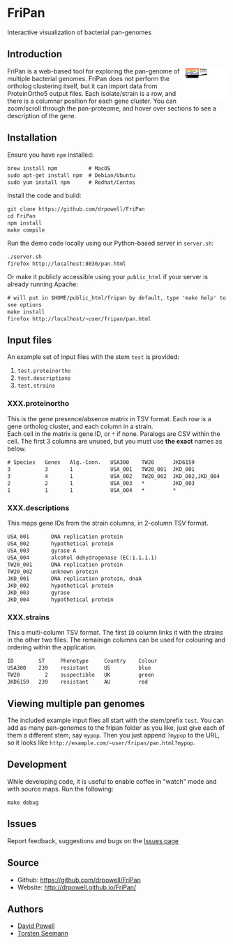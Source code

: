 # FriPan

Interactive visualization of bacterial pan-genomes

## Introduction

<img align="right" width="20%" src="fripan.png">
FriPan is a web-based tool for exploring the pan-genome of multiple
bacterial genomes.  FriPan does not perform the ortholog clustering itself,
but it can import data from ProteinOrtho5 output files.  Each isolate/strain
is a row, and there is a columnar position for each gene cluster.  You can
zoom/scroll through the pan-proteome, and hover over sections to see a
description of the gene.

## Installation

Ensure you have `npm` installed:
```
brew install npm          # MacOS
sudo apt-get install npm  # Debian/Ubuntu
sudo yum install npm      # Redhat/Centos
```

Install the code and build:
```
git clone https://github.com/drpowell/FriPan
cd FriPan
npm install
make compile
```

Run the demo code locally using our Python-based server in `server.sh`:
```
./server.sh
firefox http://localhost:8030/pan.html
```

Or make it publicly accessible using your `public_html` if your server is 
already running Apache:

```
# will put in $HOME/public_html/fripan by default, type 'make help' to see options
make install
firefox http://localhost/~user/fripan/pan.html
```
    
## Input files

An example set of input files with the stem `test` is provided:

1. `test.proteinortho`
2. `test.descriptions`
3. `test.strains`

### XXX.proteinortho

This is the gene presence/absence matrix in TSV format.
Each row is a gene ortholog cluster, and each column in a strain.  
Each cell in the matrix is gene ID, or `*` if none.
Paralogs are CSV within the cell. The first 3 columns are unused,
but you must use **the exact** names as below.

```
# Species   Genes   Alg.-Conn.   USA300    TW20      JKD6159
3           3       1            USA_001   TW20_001  JKD_001  
3           4       1            USA_002   TW20_002  JKD_002,JKD_004
2           2       1            USA_003   *         JKD_003 
1           1       1            USA_004   *         *
```

### XXX.descriptions

This maps gene IDs from the strain columns, in 2-column TSV format.

```
USA_001	      DNA replication protein
USA_002       hypothetical protein
USA_003       gyrase A
USA_004       alcohol dehydrogenase (EC:1.1.1.1)
TW20_001      DNA replication protein
TW20_002      unknown protein
JKD_001       DNA replication protein, dnaA
JKD_002       hypothetical protein
JKD_003       gyrase
JKD_004       hypothetical protein
```

### XXX.strains

This a multi-column TSV format. The first `ID` column links it with
the strains in the other two files. The remainign columns can be used
for colouring and ordering within the application.

```
ID        ST     Phenotype     Country    Colour
USA300    239    resistant     US         blue
TW20        2    suspectible   UK         green
JKD6159   239    resistant     AU         red
```

## Viewing multiple pan genomes

The included example input files all start with the stem/prefix `test`.
You can add as many pan-genomes to the fripan folder as you like,
just give each of them a different stem, say `mypop`. Then you just
append `?mypop` to the URL, so it looks like 
`http://example.com/~user/fripan/pan.html?mypop`.

## Development

While developing code, it is useful to enable coffee in "watch" mode and with source maps.  Run the following:
```
make debug
```

## Issues

Report feedback, suggestions and bugs on the [Issues page](https://github.com/drpowell/FriPan/issues)

## Source

* Github: https://github.com/drpowell/FriPan
* Website: http://drpowell.github.io/FriPan/

## Authors

* [David Powell](https://twitter.com/d_r_powell)
* [Torsten Seemann](https://twitter.com/torstenseemann)

